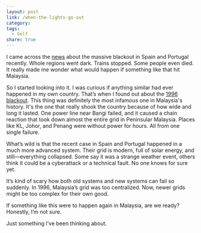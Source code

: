 ```yaml
---
layout: post
link: /when-the-lights-go-out
category: 
tags:
  - Self
share: true
---
```

I came across the [news](https://en.m.wikipedia.org/wiki/2025_Iberian_Peninsula_blackout) about the massive blackout in Spain and Portugal recently. Whole regions went dark. Trains stopped. Some people even died. It really made me wonder what would happen if something like that hit Malaysia.

So I started looking into it. I was curious if anything similar had ever happened in my own country. That’s when I found out about the [1996 blackout](https://en.m.wikipedia.org/wiki/Power_outages_in_Malaysia). This thing was definitely the most infamous one in Malaysia's history. It's the one that really shook the country because of how wide and long it lasted. One power line near Bangi failed, and it caused a chain reaction that took down almost the entire grid in Peninsular Malaysia. Places like KL, Johor, and Penang were without power for hours. All from one single failure.

What’s wild is that the recent case in Spain and Portugal happened in a much more advanced system. Their grid is modern, full of solar energy, and still—everything collapsed. Some say it was a strange weather event, others think it could be a cyberattack or a technical fault. No one knows for sure yet.

It’s kind of scary how both old systems and new systems can fail so suddenly. In 1996, Malaysia’s grid was too centralized. Now, newer grids might be too complex for their own good.

If something like this were to happen again in Malaysia, are we ready? Honestly, I’m not sure.

Just something I’ve been thinking about.